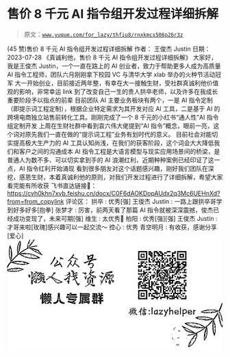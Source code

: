 # 售价 8 千元 AI 指令组开发过程详细拆解

> 原文：[`www.yuque.com/for_lazy/thfiu8/rnxkmcs506p26r3z`](https://www.yuque.com/for_lazy/thfiu8/rnxkmcs506p26r3z)

<ne-h2 id="e047a0dc" data-lake-id="e047a0dc"><ne-heading-ext><ne-heading-anchor></ne-heading-anchor><ne-heading-fold></ne-heading-fold></ne-heading-ext><ne-heading-content><ne-text id="u935f5247">(45 赞)售价 8 千元 AI 指令组开发过程详细拆解</ne-text></ne-heading-content></ne-h2> <ne-p id="u9c37b7bc" data-lake-id="u9c37b7bc"><ne-text id="ub09c1d21">作者： 王俊杰 Justin</ne-text></ne-p> <ne-p id="u710b30ac" data-lake-id="u710b30ac"><ne-text id="u52afd7b0">日期：2023-07-28</ne-text></ne-p> <ne-p id="u57c89a23" data-lake-id="u57c89a23"><ne-text id="u2f888f51">《真诚利他，售价 8 千元 AI 指令组开发过程详细拆解》</ne-text></ne-p> <ne-p id="uf00b4bfe" data-lake-id="uf00b4bfe"><ne-text id="u0b05836a">大家好，我是王俊杰 Justin，一个一直在路上的 AI 创业者，致力于帮助更多人成为高质量 AI 指令工程师，团队六月刚刚拿下校园 VC 与清华大学 xlab 举办的火种节活动冠军</ne-text></ne-p> <ne-p id="ubd3815a0" data-lake-id="ubd3815a0"><ne-text id="u5f6aa7aa">大一开始创业，目前接近两年整，有幸在大一接触生财，受社群真诚利他价值观的影响，非常幸运 link 到了改变自己一生的贵人拱卒老师，以及许多在我成长重要阶段予以指点的前辈</ne-text></ne-p> <ne-p id="u05f1f1ea" data-lake-id="u05f1f1ea"><ne-text id="u9a214ce0">目前团队 AI 主要业务板块有两个，一是 AI 指令定制（即提示词工程定制），根据企业特定需求为其开发对应 AI 工具，二是基于 AI 的跨境电商独立站售前转化工具。刚刚完成了一个 8 千元的小红书“通人性”AI 指令组定制开发</ne-text></ne-p> <ne-p id="u386b8883" data-lake-id="u386b8883"><ne-text id="ue8a67273">上周在生财社群中看到袁六伟大佬提到“AI 指令”概念，眼前一亮，这个词对原先我们一直在做的“提示词工程”业务有划时代的意义。</ne-text></ne-p> <ne-p id="u3145bce1" data-lake-id="u3145bce1"><ne-text id="u7a782257">目前社会对能切实提高极大生产力的 AI 工具认知尚浅，在我们的获客阶段，这个词会大大降低我们和客户之间的沟通成本</ne-text></ne-p> <ne-p id="uf04de01a" data-lake-id="uf04de01a"><ne-text id="udd83f28d">AI 指令工程是大语言模型与现实应用场景间的桥梁，是普通人为数不多、可以切实拿到手的 AI 浪潮红利，近期种种案例已经印证了这一点，AI 指令红利开始涌现</ne-text></ne-p> <ne-p id="u25b7b9f5" data-lake-id="u25b7b9f5"><ne-text id="u20e9a966">看到很多朋友对这个话题感兴趣，刚好我们团队在深挖，感恩生财，本着真诚利他的原则，对我们开发过程进行了详细拆解，希望大家看完能有所收获</ne-text></ne-p> <ne-p id="uc9593787" data-lake-id="uc9593787"><ne-text id="u29426359">飞书直达链接🔗：</ne-text>[<ne-text id="u0f69de49">https://cvh0khn7xvb.feishu.cn/docx/C0F6dAOKDopAUdx2q3Mc6UEHnXd?from=from_copylink</ne-text>](https://cvh0khn7xvb.feishu.cn/docx/C0F6dAOKDopAUdx2q3Mc6UEHnXd?from=from_copylink)</ne-p> <ne-hole id="u351daa39" data-lake-id="u351daa39"><ne-card data-card-name="hr" data-card-type="block" id="eK5ms" data-event-boundary="card"><ne-p id="u85c74044" data-lake-id="u85c74044"><ne-text id="ub74b8dd7">评论区：</ne-text></ne-p> <ne-p id="ue5af3dfb" data-lake-id="ue5af3dfb"><ne-text id="u8a3656b1">拱卒 : 优秀[强]</ne-text> <ne-text id="u6d192e93">王俊杰 Justin : 一路上跟拱卒哥学到好多好多[抱拳]</ne-text> <ne-text id="ub219b637">张梦才 : 厉害，前两天看了那篇 AI 指令就被深深震撼，俊杰已经成功变现了，未来可期[强]</ne-text> <ne-text id="u64e455f0">维生 : 太优秀💪</ne-text> <ne-text id="u628ec54d">柏阳 : 优秀[强][强]</ne-text> <ne-text id="u09474508">王俊杰 Justin : 才哥来啦[玫瑰]感兴趣可以一起交流～</ne-text> <ne-text id="u392ac692">控心 : 优秀</ne-text> <ne-text id="u773edcb2">青空明月 : 有收获，感谢分享[爱心]</ne-text></ne-p> <ne-p id="ub0c5b466" data-lake-id="ub0c5b466"><ne-card data-card-name="image" data-card-type="inline" id="vbjPR" data-event-boundary="card">![](img/894d30a529e7c37bcd3392323c99941c.png)  <ne-hole id="u9ad196cd" data-lake-id="u9ad196cd"><ne-card data-card-name="hr" data-card-type="block" id="IxN0v" data-event-boundary="card"></ne-card></ne-hole></ne-card></ne-p></ne-card></ne-hole>